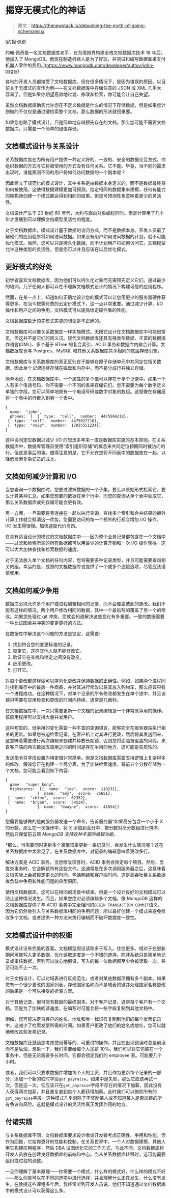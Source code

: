 # 揭穿无模式化的神话

> 原文：<https://thenewstack.io/debunking-the-myth-of-going-schemaless/>

[](https://www.mongodb.com/developer/author/john-page/)

 [约翰·佩奇

约翰·佩奇是一名文档数据库老手，在为情报界构建全栈文档数据库技术 18 年后，他加入了 MongoDB。他现在制造机器人是为了好玩，并测试和编写数据库来支付机器人零件的费用。](https://www.mongodb.com/developer/author/john-page/) [](https://www.mongodb.com/developer/author/john-page/)

各地的开发人员都接受了文档数据库。但在很多情况下，是因为错误的原因。以目前关于无模式的宣传为例——在文档数据库中存储任意的 JSON 或 XML 几乎太容易了。但是如果你期望高效地过滤、修改和检索，你可能会让自己失望。

虽然文档数据库确实允许您在不定义数据是什么的情况下存储数据，但是如果您计划做的不仅仅是通过键检索整个文档，那么数据的形状就很重要。

如果您忽略了模式设计，只是简单地存储预先存在的文档，那么您可能不需要文档数据库，只需要一个简单的键值存储。

## **文档模式设计与关系设计**

关系数据库旨在为所有用户提供一种定义好的、一致的、安全的数据交互方式。你组织数据的方式与它将被使用的方式没有任何关系。它不能。毕竟，当不同的需求出现时，谁能预测不同的用户将如何访问数据的一个副本呢？

因此建立了规范化的模式设计，其中关系是由数据本身定义的，而不是数据最终将如何被使用。这使得数据建模更加可预测。给定相同的数据集来建模，任何有能力的架构师创建一个模式都会得到相同的结果。但是可预测性也意味着更少的灵活性。

文档设计产生于 20 世纪 60 年代，大约与面向对象编程同时。但是计算用了几十年才发展到可以理解文档模型灵活性的程度。

对于文档数据库，模式设计基于数据的访问方式，而不是数据本身。开发人员最了解他们的应用程序将如何访问数据。如果没有用户如何访问数据的计划，就不可能优化模式。当然，您可以只是持久化数据，而不计划用户将如何访问它。文档模型允许这种类型的灵活性。但是您可以并且应该在以后优化模式。

## **更好模式的好处**

初学者喜欢文档数据库，因为他们可以持久化对象而无需预先定义它们。通过最少的培训，几乎任何人都可以在不理解文档模式设计的情况下构建可信的应用程序。

然而，在某一点上，知道如何正确地设计您的模式可以让您用更少的服务器硬件获得更多。在当今按需付费的云定价模式下，这一点非常重要。通过减少计算、I/O 操作和用户之间的争用，文档模式可以提高给定硬件集的性能。

文档数据库缺乏预先模式实施的想法是不正确的。

文档数据库可以像关系数据库一样实施模式。无模式设计在文档数据库中可能很常见，但这并不是它们的同义词。现代文档数据库还具有强类型数据、丰富的数据操作语言(DML)、多个基于 BTree 的复合索引、ACID 事务和数据库内聚合计算。文档数据库也与 Postgres、MySQL 和其他关系数据库共享相同的底层存储引擎。

文档数据库与关系数据库的真正区别在于能够在原子存储单元中共同定位相关数据，因此单个*记录*连续存储在磁盘和内存中，而不是分成行并独立存储。

简单地说，在文档数据库中，一个属性的多个值可以存在于单个记录中。如果一个人有多个电话号码，你不需要一个不同的表来存储它们。您不需要为每个数字定义单独的字段。您可以简单地拥有一个电话号码或数字对象的数组。这就像在存储层将一个表中的行嵌入到另一个表中。

```
{
  name:  "john",
  phones:  [  {  type:  "cell",  number:  4475566218},
 {  type:  "cell",  number:  4479927716},
 {  type:  "voip",  number:  17035551234}]
}

```

这种协同定位数据以减少 I/O 的想法多年来一直是数据库实施的基本原则。在关系数据库中，数据库管理员使用“索引组织存储”的概念来共同定位预期同时被访问的行。但这是事后的事。值得注意的是，它不允许您将不同表中的数据放在一起，以降低检索复杂记录的成本。

## **文档如何减少计算和 I/O**

当您查询一个数据库时，您要过滤掉数据的一个子集，要么以原始形式检索它，要么计算某种汇总。如果您想要的数据在单个行中，而您的查询从单个表中获取它，那么关系数据库或列存储可能会更有效。

另一方面，一旦需要将表连接在一起以执行查询，查找多个索引和合并结果的额外计算工作就会抵消这一优势。您需要访问的每一个额外的行都会增加 I/O 操作。I/O 发生得很慢。加快速度代价高昂。

在具有适当设计的模式的文档数据库中——因为整个业务记录都包含在一个文档中——过滤和检索所需的所有数据都可以用最少的计算开销和一次 I/O 操作获得。这可以大大加快查找和检索数据的速度。

对于无法放入单个文档的任何内容，您将需要多种记录类型，并且可能需要查询相关的组。幸运的是，成熟的文档数据库也提供了一个或多个连接选项，尽管应该谨慎使用。

## **文档如何减少争用**

数据库必须允许多个用户或进程编辑相同的记录，而不会覆盖彼此的更改。我们不能有这样的情况，两个用户修改相同的数据，其中一个最后写的覆盖了另一个的修改。如果您处理过 git 冲突，您就会知道解决这些变化有多重要。一致的数据需要一种比试图合并冲突的变更更好的方法。

在数据库中解决这个问题的方法是锁定，这需要:

1.  找到符合您的变更标准的记录。
2.  锁定它，这样其他人就不能修改它。
3.  验证它在查找和锁定之间没有改变。
4.  应用更改。
5.  打开它。

对每个更改都这样做可以序列化更改并保持数据的正确性。例如，如果两个进程同时找到库存中的最后一件商品，并对其进行修改以将其放入购物车，那么应该只有一个进程成功。在这种情况下，对单个记录的所有修改都发生在单个锁中，并且该锁只需要在应用检查和更改的时间内持续，通常是几微秒。

在文档数据库中，一次只需要更新一个文档的记录编辑是一个非常低争用的操作。该应用程序可以支持大量并发用户。

这种短暂的、低争用的变化需要一种丰富的查询语言，能够完全在服务器端执行相关的更新。如果您被迫检索记录，在客户机上对其进行更改，然后将其发送回来，这意味着需要进行两次编辑来创建并释放长期锁，否则您将面临被覆盖的风险。来自客户端的两次数据库调用之间的时间是存在争用的地方，这可能是实质性的。

发送指令将字段设置为特定值非常简单。但是文档数据库需要支持逻辑上复杂得多的修改。假设您正在构建一个高分表，为了加快检索速度，将前五个分数存储为一个文档。您可能会看到如下内容:

```
{  
  game:  "super_kong",
  highscores:  [{  name:  "joe",  score:  118231},
              {  name:  "amy",  score:  75651},
 {  name:  "chloe",  score:  62352},
 {  name:  "bryan",  score:  54524},  
              {  name:  "dwayne",  score:  41654}]
}

```

您需要能够做的是向服务器发送一个命令，告诉服务器“如果高分包含一个小于 X 的分数，那么在一次操作中，将 X 添加到高分中，按分数对高分数组进行排序，然后只保留前五项 *MongoDB 支持这种丰富的编辑功能。*

 *那么，当需要同时更新多个离散项来更新一条记录时，会发生什么情况呢？这在关系数据库中太常见了，在关系数据库中，对记录的编辑意味着更改多行。

解决方案是 ACID 事务。当您修改项目时，ACID 事务会锁定每个项目。然后，当提交事务时，它会解锁所有这些文件。这通常是在多次调用服务器之后，这意味着文档实际上会被锁定更长的时间，包括网络和客户端时间。这是高吞吐量关系数据库负载中争用和性能问题的典型原因。

使用文档数据库，您可以在相同的场景中结束。但是一个设计良好的文档模式可以防止这种情况发生。而且，如果您绝对必须编辑多个文档，像 MongoDB 这样的文档数据库提供了与 ACID 事务中完全相同的`BEGIN TRANSACTION COMMIT`语义。因为它仍然会引入与关系数据库相同的争用问题，所以最好创建一个模式来避免修改多个文档，或者提供一种方法来执行编辑而不破坏数据库一致性。

## **文档模式设计中的权衡**

模式设计没有完美的答案。文档模型假设读取多于写入。往往更多。相对于在更新期间可能写入更多数据，优化读取速度是一个不错的选择。除非系统只是简单地记录或审核数据，否则可以放心地假设，写入的每一位数据都至少会被读取一次，甚至可能不止一次。

对于文档设计，可以对域表进行反规范化，或者对某些数据项拥有多个副本。如果您有一个很少更改的国家列表，存储国家名称而不是域表的键并处理国家名称更改的后果是一个可以接受的折衷方案。

对于其他记录，很可能有数据的最终副本。对于客户记录，通常每个客户有一个文档。但是为了加快阅读速度，在编写时可能会将一些字段复制到其他文档中。

例如，您可能决定将客户的姓名、地址和唯一标识符复制到他们的每个发票记录中。这减少了检索发票所需的时间。如果客户更改了他们的姓名或地址，您可以就地修改这些发票记录。

文档数据库还鼓励您考虑使用幂等的、可重试的操作，并且在出现错误时总是前滚而不是后滚。想象一下，我们需要给每个人加薪 10%。我们可以将它包装在一个事务中，但是无论需要多长时间，它都会锁定我们的 employee 表。可能要几个小时。

或者，我们可以只要求数据库增加每个人的工资，并且作为更新每个记录的一部分，添加一个新的临时字段`got_payraise`。如果中途失败，那么它应该再试一次。但是这一次，它应该只在`got_payraise`字段不存在的情况下加薪，因此没有人获得两次加薪，并且重复直到每个人都获得加薪。此时我们可以删除所有的`got_payraise`字段。这种模式几乎消除了不奖励某人或不知道某人是否加薪的所有争议和风险。这就是模式设计的灵活性真正发挥作用的地方。

## **付诸实践**

与关系数据库不同，文档数据库要求设计者或开发者考虑正确性、争用和性能。但作为回报，它给你更好的性能和控制。在关系世界中，一个人对数据建模，其他人用它构建应用程序，然后 DBA 试图优化它的工作方式，与此不同，文档数据库将开发人员放在创建良好数据库的前端和中心。当从关系数据库转移时，这可能需要组织或过程的调整。

一旦你理解了基本原理——你需要一个模式，什么样的模式好，什么样的模式不好——那么你就可以在不同的选项中进行选择，并且理解什么正在发生，什么没有发生。在教授这些课程多年后，我经常听到开发人员说，他们不知道通过文档数据库中的模式设计可以获得这么多。

<svg xmlns:xlink="http://www.w3.org/1999/xlink" viewBox="0 0 68 31" version="1.1"><title>Group</title> <desc>Created with Sketch.</desc></svg>*